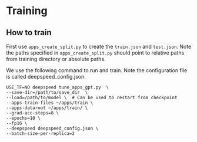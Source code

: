 # Training

## How to train

First use `apps_create_split.py` to create the `train.json` and `test.json`. Note the paths specified in `apps_create_split.py` should point to relative paths from training directory or absolute paths.

We use the following command to run and train.  Note the configuration file is called deepspeed_config.json.

    USE_TF=NO deepspeed tune_apps_gpt.py  \
    --save-dir=/path/to/save_dir  \
    --load=/path/to/model \  # Can be used to restart from checkpoint
    --apps-train-files ~/apps/train \
    --apps-dataroot ~/apps/train/ \
    --grad-acc-steps=8 \
    --epochs=10 \
    --fp16 \
    --deepspeed deepspeed_config.json \
    --batch-size-per-replica=2
